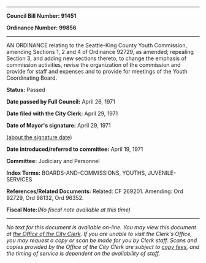 

********

**Council Bill Number: 91451**
   
**Ordinance Number: 99856**
********

 AN ORDINANCE relating to the Seattle-King County Youth Commission, amending Sections 1, 2 and 4 of Ordinance 92729, as amended; repealing Section 3, and adding new sections thereto, to change the emphasis of commission activities, revise the organization of the commission and provide for staff and expenses and to provide for meetings of the Youth Coordinating Board.

**Status:** Passed
   
**Date passed by Full Council:** April 26, 1971
   
**Date filed with the City Clerk:** April 29, 1971
   
**Date of Mayor's signature:** April 29, 1971
   
[(about the signature date)](/~public/approvaldate.htm)
   
   
   
**Date introduced/referred to committee:** April 19, 1971
   
**Committee:** Judiciary and Personnel
   
   
**Index Terms:** BOARDS-AND-COMMISSIONS, YOUTHS, JUVENILE-SERVICES

**References/Related Documents:** Related: CF 269201. Amending: Ord 92729, Ord 98132, Ord 96352.

**Fiscal Note:**_(No fiscal note available at this time)_
********

_No text for this document is available on-line. You may view this document at [the Office of the City Clerk](http://www.seattle.gov/leg/clerk/contactUs.htm). If you are unable to visit the Clerk's Office, you may request a copy or scan be made for you by Clerk staff. Scans and copies provided by the Office of the City Clerk are subject to [copy fees](http://clerk.seattle.gov/~public/clerkfees.htm), and the timing of service is dependent on the availability of staff._


